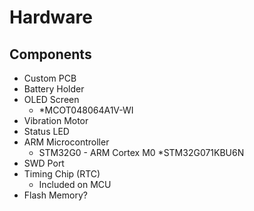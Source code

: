 # Hardware

## Components

- Custom PCB
- Battery Holder
- OLED Screen
    - *MCOT048064A1V-WI
- Vibration Motor
- Status LED
- ARM Microcontroller
    - STM32G0 - ARM Cortex M0 *STM32G071KBU6N
- SWD Port
- Timing Chip (RTC)
    - Included on MCU
- Flash Memory?
